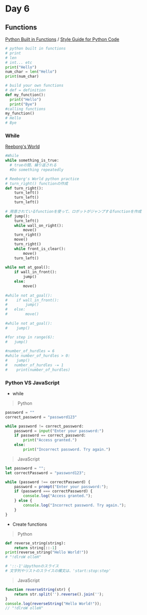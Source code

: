 # Day 6

## Functions

[Python Built in Functions](https://docs.python.org/3/library/functions.html) / 
[Style Guide for Python Code](https://peps.python.org/pep-0008/)


```python
# python built in functions
# print
# len
# int... etc
print("Hello")
num_char = len("Hello")
print(num_char)

# build your own functions
# def = definition
def my_function():
  print("Hello")
  print("Bye")
#calling functions
my_function() 
# Hello
# Bye
```
### While
[Reeborg's World](https://reeborg.ca/index_en.html)
```python
#While
while something_is_true:
  # trueの間、繰り返される
  #Do something repeatedly

# Reeborg's World python practice
# turn_right() functionの作成
def turn_right():
    turn_left()
    turn_left()    
    turn_left()
    
# 用意されているfunctionを使って、ロボットがジャンプするfunctionを作成
def jump():
    turn_left()
    while wall_on_right():
        move()  
    turn_right()
    move()
    turn_right()
    while front_is_clear():
        move()
    turn_left()
       
while not at_goal():
    if wall_in_front():
        jump()
    else:
        move()
        
#while not at_goal():
#    if wall_in_front():
#        jump()
#   else:
#        move()
    
#while not at_goal():
#    jump()

#for step in range(6):
#   jump()
    
#number_of_hurdles = 6
#while number_of_hurdles > 0:
#    jump()
#   number_of_hurdles -= 1
#    print(number_of_hurdles)

```
### Python VS JavaScript
- while

> Python

```python
password = ""
correct_password = "password123"

while password != correct_password:
    password = input("Enter your password:")
    if password == correct_password:
        print("Access granted.")
    else:
        print("Incorrect password. Try again.")
```
> JavaScript

```javascript
let password = "";
let correctPassword = "password123";

while (password !== correctPassword) {
    password = prompt("Enter your password:");
    if (password === correctPassword) {
        console.log("Access granted.");
    } else {
        console.log("Incorrect password. Try again.");
    }
}
```
- Create functions

> Python

```python
def reverse_string(string):
    return string[::-1]
print(reverse_string("Hello World!")) 
# "!dlroW olleH"

# '::-1'はpythonのスライス
# 文字列やリストのスライスの構文は、'start:stop:step'
```
> JavaScript

```javascript
function reverseString(str) {
    return str.split('').reverse().join('');
}
console.log(reverseString("Hello World!")); 
// "!dlroW olleH"
```
